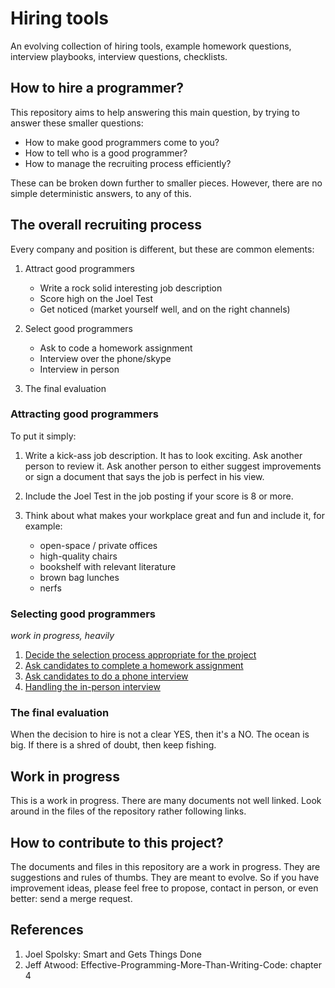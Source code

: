 Hiring tools
============

An evolving collection of hiring tools,
example homework questions, interview playbooks,
interview questions, checklists.

How to hire a programmer?
-------------------------

This repository aims to help answering this main question,
by trying to answer these smaller questions:

- How to make good programmers come to you?
- How to tell who is a good programmer?
- How to manage the recruiting process efficiently?

These can be broken down further to smaller pieces.
However, there are no simple deterministic answers, to any of this.

The overall recruiting process
-------------------------------

Every company and position is different, but these are common elements:

1. Attract good programmers

   - Write a rock solid interesting job description
   - Score high on the Joel Test
   - Get noticed (market yourself well, and on the right channels)

2. Select good programmers

   - Ask to code a homework assignment
   - Interview over the phone/skype
   - Interview in person

3. The final evaluation

### Attracting good programmers

To put it simply:

1. Write a kick-ass job description. It has to look exciting.
   Ask another person to review it. 
   Ask another person to either suggest improvements or sign a document
   that says the job is perfect in his view.

2. Include the Joel Test in the job posting if your score is 8 or more.

3. Think about what makes your workplace great and fun and include it,
   for example:
   - open-space / private offices
   - high-quality chairs
   - bookshelf with relevant literature
   - brown bag lunches
   - nerfs

### Selecting good programmers

*work in progress, heavily*

1. [Decide the selection process appropriate for the project](selection-process/README.md)
2. [Ask candidates to complete a homework assignment](selection-process/homework-assignments.md)
3. [Ask candidates to do a phone interview](selection-process/phone-interviews.md)
4. [Handling the in-person interview](selection-process/interviews.md)

### The final evaluation

When the decision to hire is not a clear YES, then it's a NO.
The ocean is big. If there is a shred of doubt, then keep fishing.

Work in progress
----------------

This is a work in progress.
There are many documents not well linked.
Look around in the files of the repository rather following links.

How to contribute to this project?
----------------------------------

The documents and files in this repository are a work in progress.
They are suggestions and rules of thumbs.
They are meant to evolve.
So if you have improvement ideas, please feel free to propose,
contact in person, or even better: send a merge request.

References
----------

1. Joel Spolsky: Smart and Gets Things Done
2. Jeff Atwood: Effective-Programming-More-Than-Writing-Code: chapter 4
